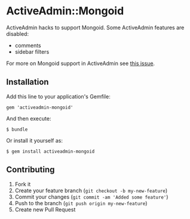 # ActiveAdmin::Mongoid

ActiveAdmin hacks to support Mongoid.
Some ActiveAdmin features are disabled:

- comments
- sidebar filters

For more on Mongoid support in ActiveAdmin see [this issue](https://github.com/gregbell/active_admin/issues/26).

## Installation

Add this line to your application's Gemfile:

    gem 'activeadmin-mongoid'

And then execute:

    $ bundle

Or install it yourself as:

    $ gem install activeadmin-mongoid


## Contributing

1. Fork it
2. Create your feature branch (`git checkout -b my-new-feature`)
3. Commit your changes (`git commit -am 'Added some feature'`)
4. Push to the branch (`git push origin my-new-feature`)
5. Create new Pull Request
